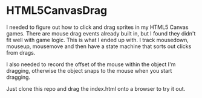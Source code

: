 # HTML5CanvasDrag

I needed to figure out how to click and drag sprites in my HTML5 Canvas games. There are mouse drag events already built in, but I found they didn't fit well with game logic. This is what I ended up with. I track mousedown, mouseup, mousemove and then have a state machine that sorts out clicks from drags.

I also needed to record the offset of the mouse within the object I'm dragging, otherwise the object snaps to the mouse when you start dragging.

Just clone this repo and drag the index.html onto a browser to try it out.
